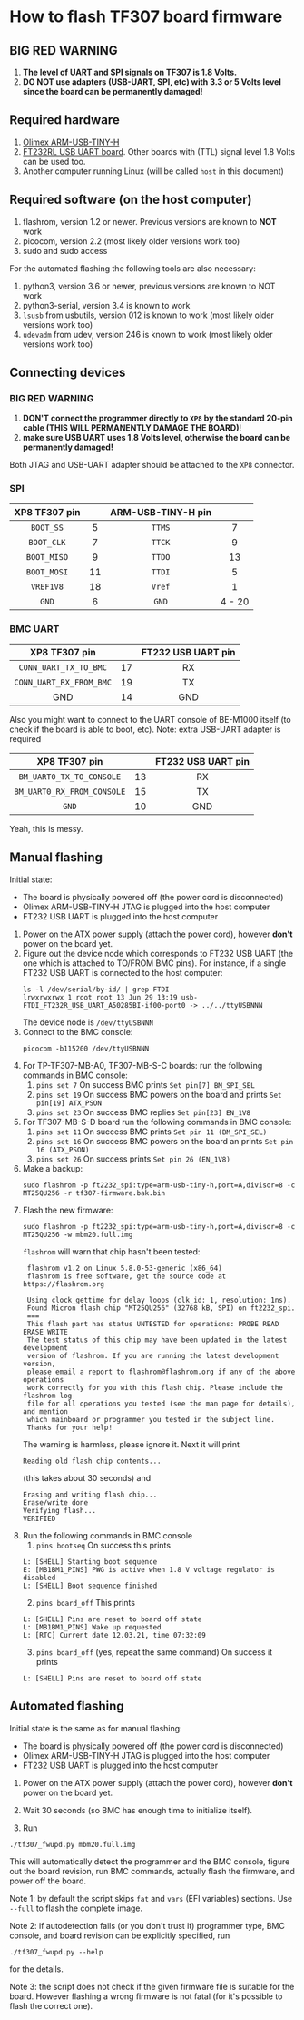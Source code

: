 # How to flash TF307 board firmware

## BIG RED WARNING

1. **The level of UART and SPI signals on TF307 is 1.8 Volts.**
2. **DO NOT use adapters (USB-UART, SPI, etc) with 3.3 or 5 Volts
level since the board can be permanently damaged!**


## Required hardware

1. [Olimex ARM-USB-TINY-H](https://www.olimex.com/Products/ARM/JTAG/ARM-USB-TINY-H)
2. [FT232RL USB UART board](https://a.aliexpress.com/_9uurjK).
   Other boards with (TTL) signal level 1.8 Volts can be used too.
3. Another computer running Linux (will be called `host` in this document)


## Required software (on the host computer)

1. flashrom, version 1.2 or newer. Previous versions are known to **NOT** work
2. picocom, version 2.2 (most likely older versions work too)
3. sudo and sudo access

For the automated flashing the following tools are also necessary:

1. python3, version 3.6 or newer, previous versions are known to NOT work
2. python3-serial, version 3.4 is known to work
3. `lsusb` from usbutils, version 012 is known to work (most likely older versions work too)
4. `udevadm` from udev, version 246 is known to work (most likely older versions work too)


## Connecting devices

### **BIG RED WARNING**

1. **DON'T connect the programmer directly to `XP8` by the standard 20-pin cable (THIS WILL PERMANENTLY DAMAGE THE BOARD)**!
2. **make sure USB UART uses 1.8 Volts level, otherwise the board can be permanently damaged!**

Both JTAG and USB-UART adapter should be attached to the `XP8` connector.

### SPI

| XP8 TF307 pin |       |  ARM-USB-TINY-H pin  |        |
| :-----------: | :---: | :-----------------:  | :----: |
|  `BOOT_SS`    |   5   |      `TTMS`          |   7    |
|  `BOOT_CLK`   |   7   |      `TTCK`          |   9    |
|  `BOOT_MISO`  |   9   |      `TTDO`          |   13   |
|  `BOOT_MOSI`  |   11  |      `TTDI`          |   5    |
|  `VREF1V8`    |   18  |      `Vref`          |   1    |
|  `GND`        |   6   |      `GND`           | 4 - 20 |

### BMC UART

|     XP8 TF307 pin        |       | FT232 USB UART pin |
| :----------------------: | :---: | :----------------: |
|  `CONN_UART_TX_TO_BMC`   |   17  |       RX           |
|  `CONN_UART_RX_FROM_BMC` |   19  |       TX           |
|   GND                    |   14  |       GND          |


Also you might want to connect to the UART console of BE-M1000 itself
(to check if the board is able to boot, etc).
Note: extra USB-UART adapter is required

|     XP8 TF307 pin           |       | FT232 USB UART pin |
| :-------------------------: | :---: | :----------------: |
|  `BM_UART0_TX_TO_CONSOLE`   |   13  |       RX           |
|  `BM_UART0_RX_FROM_CONSOLE` |   15  |       TX           |
|  `GND`                      |   10  |       GND          |


Yeah, this is messy.


## Manual flashing

Initial state: 

* The board is physically powered off (the power cord is disconnected)
* Olimex ARM-USB-TINY-H JTAG is plugged into the host computer
* FT232 USB UART is plugged into the host computer

1. Power on the ATX power supply (attach the power cord), however **don't** power on the board yet.
2. Figure out the device node which corresponds to FT232 USB UART (the one which
   is attached to TO/FROM BMC pins). For instance, if a single FT232 USB UART
   is connected to the host computer:
   ```
   ls -l /dev/serial/by-id/ | grep FTDI
   lrwxrwxrwx 1 root root 13 Jun 29 13:19 usb-FTDI_FT232R_USB_UART_A50285BI-if00-port0 -> ../../ttyUSBNNN
   ```
   The device node is `/dev/ttyUSBNNN`
3. Connect to the BMC console:
   ```
   picocom -b115200 /dev/ttyUSBNNN
   ```
4. For TP-TF307-MB-A0, TF307-MB-S-C boards: run the following commands in BMC console:
   1. `pins set 7`
   On success BMC prints `Set pin[7] BM_SPI_SEL`
   2. `pins set 19`
   On success BMC powers on the board and prints `Set pin[19] ATX_PSON`
   3. `pins set 23`
   On success BMC replies `Set pin[23] EN_1V8`
5. For TF307-MB-S-D board run the following commands in BMC console:
   1. `pins set 11`
   On success BMC prints `Set pin 11 (BM_SPI_SEL)`
   2. `pins set 16`
   On success BMC powers on the board an prints `Set pin 16 (ATX_PSON)`
   3. `pins set 26`
   On success prints `Set pin 26 (EN_1V8)`
6. Make a backup:
   ```
   sudo flashrom -p ft2232_spi:type=arm-usb-tiny-h,port=A,divisor=8 -c MT25QU256 -r tf307-firmware.bak.bin
   ```
7. Flash the new firmware:
   ```
   sudo flashrom -p ft2232_spi:type=arm-usb-tiny-h,port=A,divisor=8 -c MT25QU256 -w mbm20.full.img
   ```
   `flashrom` will warn that chip hasn't been tested:
   ```
    flashrom v1.2 on Linux 5.8.0-53-generic (x86_64)
    flashrom is free software, get the source code at https://flashrom.org

    Using clock_gettime for delay loops (clk_id: 1, resolution: 1ns).
    Found Micron flash chip "MT25QU256" (32768 kB, SPI) on ft2232_spi.
    ===
    This flash part has status UNTESTED for operations: PROBE READ ERASE WRITE
    The test status of this chip may have been updated in the latest development
    version of flashrom. If you are running the latest development version,
    please email a report to flashrom@flashrom.org if any of the above operations
    work correctly for you with this flash chip. Please include the flashrom log
    file for all operations you tested (see the man page for details), and mention
    which mainboard or programmer you tested in the subject line.
    Thanks for your help!
   ```
   The warning is harmless, please ignore it.
   Next it will print
   ```
   Reading old flash chip contents...
   ```
   (this takes about 30 seconds)
   and
   ```
   Erasing and writing flash chip...
   Erase/write done
   Verifying flash...
   VERIFIED
   ```
8. Run the following commands in BMC console
   1. `pins bootseq`
   On success this prints
   ```
   L: [SHELL] Starting boot sequence
   E: [MB1BM1_PINS] PWG is active when 1.8 V voltage regulator is disabled
   L: [SHELL] Boot sequence finished
   ```
   2. `pins board_off`
   This prints
   ```
   L: [SHELL] Pins are reset to board off state
   L: [MB1BM1_PINS] Wake up requested
   L: [RTC] Current date 12.03.21, time 07:32:09
   ```
   3. `pins board_off` (yes, repeat the same command)
   On success it prints
   ```
   L: [SHELL] Pins are reset to board off state
   ```

## Automated flashing

Initial state is the same as for manual flashing:

* The board is physically powered off (the power cord is disconnected)
* Olimex ARM-USB-TINY-H JTAG is plugged into the host computer
* FT232 USB UART is plugged into the host computer

1. Power on the ATX power supply (attach the power cord), however **don't** power on the board yet.
2. Wait 30 seconds (so BMC has enough time to initialize itself).

3. Run

```
./tf307_fwupd.py mbm20.full.img
```

This will automatically detect the programmer and the BMC console, figure
out the board revision, run BMC commands, actually flash the firmware,
and power off the board.

Note 1: by default the script skips `fat` and `vars` (EFI variables) sections.
Use `--full` to flash the complete image.

Note 2: if autodetection fails (or you don't trust it) programmer type,
BMC console, and board revision can be explicitly specified, run 
```
./tf307_fwupd.py --help
```
for the details.

Note 3: the script does not check if the given firmware file is suitable
for the board. However flashing a wrong firmware is not fatal (for it's
possible to flash the correct one).
